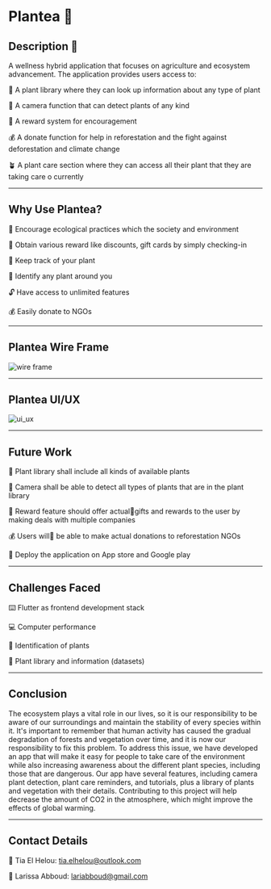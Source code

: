 # Plantea :seedling:

## Description :scroll:

A wellness hybrid application that focuses on agriculture and ecosystem advancement. 
The application provides users access to:
   
:bouquet: A plant library where they can look up information about any type of plant 

:camera_flash: A camera function that can detect plants of any kind

:gift: A reward system for encouragement

:moneybag: A donate function for help in reforestation and the fight against deforestation and climate change

:potted_plant: A plant care section where they can access all their plant that they are taking care o currently

-------------------------------------------------------------------------------------------------------------------------

## Why Use Plantea?

:deciduous_tree: Encourage ecological practices which the society and environment

:gift: Obtain various reward like discounts, gift cards by simply checking-in

:bookmark_tabs: Keep track of your plant

:mag_right: Identify any plant around you
 
:unlock: Have access to unlimited features

:moneybag: Easily donate to NGOs 

-------------------------------------------------------------------------------------------------------------------------

## Plantea Wire Frame

![wire frame](https://github.com/tiaelhelou/Plantea/assets/74878673/33b9a0f8-8c2d-411e-bc9b-11a87b978f85)

-------------------------------------------------------------------------------------------------------------------------

## Plantea UI/UX

![ui_ux](https://github.com/tiaelhelou/Plantea/assets/74878673/7ae86c56-5b2a-411d-83e9-222d03529b53)

-------------------------------------------------------------------------------------------------------------------------

## Future Work

:bouquet: Plant library shall include all kinds of available plants 

:camera_flash: Camera shall be able to detect all types of plants that are in the plant library

:gift: Reward feature should offer actualgifts and rewards to the user by making deals with multiple companies

:moneybag: Users will be able to make actual donations to reforestation NGOs

:iphone: Deploy the application on App store and Google play

-------------------------------------------------------------------------------------------------------------------------

## Challenges Faced

:keyboard: Flutter as frontend development stack 

:computer: Computer performance 

:mag_right: Identification of plants

:bouquet: Plant library and information (datasets)

-------------------------------------------------------------------------------------------------------------------------

## Conclusion 

The ecosystem plays a vital role in our lives, so it is our responsibility to be aware of our surroundings and maintain the stability of every species within it. It's important to remember that human activity has caused the gradual degradation of forests and vegetation over time, and it is now our responsibility to fix this problem. To address this issue, we have developed an app that will make it easy for people to take care of the environment while also increasing awareness about the different plant species, including those that are dangerous. Our app have several features, including camera plant detection, plant care reminders, and tutorials, plus a library of plants and vegetation with their details. Contributing to this project will help decrease the amount of CO2 in the atmosphere, which might improve the effects of global warming.


-------------------------------------------------------------------------------------------------------------------------

## Contact Details

:e-mail: Tia El Helou: tia.elhelou@outlook.com

:e-mail: Larissa Abboud: lariabboud@gmail.com






